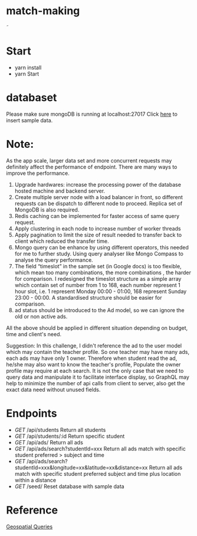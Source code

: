 # match-making

˜

# Start

* yarn install
* yarn Start

# databaset

Please make sure mongoDB is running at localhost:27017
Click [here](localhost:3000/seed) to insert sample data.

# Note:

As the app scale, larger data set and more concurrent requests may definitely affect the performance of endpoint. There are many ways to improve the performance.

1.  Upgrade hardwares: increase the processing power of the database hosted machine and backend server.
2.  Create multiple server node with a load balancer in front, so different requests can be dispatch to different node to proceed. Replica set of MongoDB is also required.
3.  Redis caching can be implemented for faster access of same query request.
4.  Apply clustering in each node to increase number of worker threads
5.  Apply pagination to limit the size of result needed to transfer back to client which reduced the transfer time.
6.  Mongo query can be enhance by using different operators, this needed for me to further study. Using query analyser like Mongo Compass to analyse the query performance.
7.  The field “timeslot” in the sample set (in Google docs) is too flexible, which mean too many combinations, the more combinations , the harder for comparison. I redesigned the timeslot structure as a simple array which contain set of number from 1 to 168, each number represent 1 hour slot, i.e. 1 represent Monday 00:00 - 01:00, 168 represent Sunday 23:00 - 00:00. A standardised structure should be easier for comparison.
8.  ad status should be introduced to the Ad model, so we can ignore the old or non active ads.

All the above should be applied in different situation depending on budget, time and client's need.

Suggestion:
In this challenge, I didn't reference the ad to the user model which may contain the teacher profile. So one teacher may have many ads, each ads may have only 1 owner. Therefore when student read the ad, he/she may also want to know the teacher's profile, Populate the owner profile may require at each search.
It is not the only case that we need to query data and manipulate it to facilitate interface display, so GraphQL may help to minimize the number of api calls from client to server, also get the exact data need without unused fields.

# Endpoints

* _GET_ /api/students Return all students
* _GET_ /api/students/:id Return specific student
* _GET_ /api/ads/ Return all ads
* _GET_ /api/ads/search?studentId=xxx Return all ads match with specific student preferred > subject and time
* _GET_ /api/ads/search?studentId=xxx&longitude=xx&latitude=xx&distance=xx Return all ads match with specific student preferred subject and time plus location within a distance
* _GET_ /seed/ Reset database with sample data

# Reference

[Geospatial Queries](https://docs.mongodb.com/manual/geospatial-queries/)
